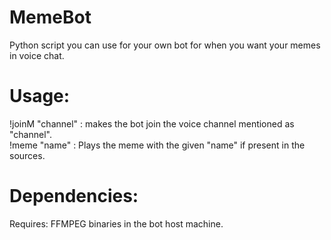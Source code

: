 # MemeBot
Python script you can use for your own bot for when you want your memes in voice chat.

# Usage:
  !joinM "channel" : makes the bot join the voice channel mentioned as "channel".  
  !meme "name" : Plays the meme with the given "name" if present in the sources.   
 
# Dependencies:
  Requires: FFMPEG binaries in the bot host machine.
